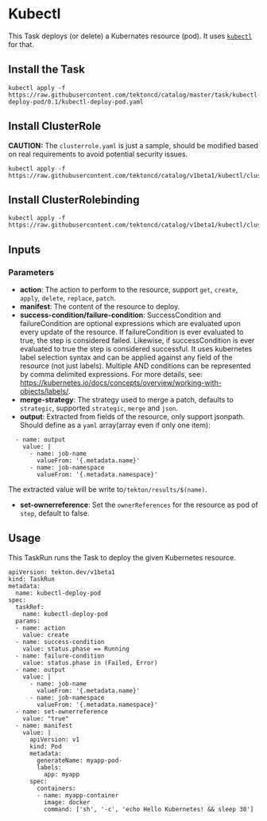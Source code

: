# Kubectl

This Task deploys (or delete) a Kubernates resource (pod). It uses
[`kubectl`](https://kubernetes.io/zh/docs/reference/kubectl/kubectl/) for that.

## Install the Task

```
kubectl apply -f https://raw.githubusercontent.com/tektoncd/catalog/master/task/kubectl-deploy-pod/0.1/kubectl-deploy-pod.yaml
```

## Install ClusterRole
**CAUTION:** The `clusterrole.yaml` is just a sample, should be modified based on real requirements to avoid potential security issues.

```
kubectl apply -f https://raw.githubusercontent.com/tektoncd/catalog/v1beta1/kubectl/clusterrole.yaml
```

## Install ClusterRolebinding

```
kubectl apply -f https://raw.githubusercontent.com/tektoncd/catalog/v1beta1/kubectl/clusterrolebinding.yaml
```

## Inputs 

### Parameters

* **action**: The action to perform to the resource, support `get`, `create`, `apply`, `delete`, `replace`, `patch`.
* **manifest**: The content of the resource to deploy.
* **success-condition/failure-condition**: SuccessCondition and failureCondition are optional expressions which are evaluated upon every update of the resource. If failureCondition is ever evaluated to true, the step is considered failed. Likewise, if successCondition is ever evaluated to true the step is considered successful. It uses kubernetes label selection syntax and can be applied against any field of the resource (not just labels). Multiple AND conditions can be represented by comma delimited expressions. For more details, see:  https://kubernetes.io/docs/concepts/overview/working-with-objects/labels/.
* **merge-strategy**: The strategy used to merge a patch, defaults to `strategic`, supported `strategic`, `merge` and `json`.
* **output**: Extracted from fields of the resource, only support jsonpath. Should define as a `yaml` array(array even if only one item):
```
  - name: output
    value: |
      - name: job-name
        valueFrom: '{.metadata.name}'
      - name: job-namespace
        valueFrom: '{.metadata.namespace}' 
```
The extracted value will be write to`/tekton/results/$(name)`.
* **set-ownerreference**: Set the `ownerReferences` for the resource as pod of `step`, default to false.


## Usage

This TaskRun runs the Task to deploy the given Kubernetes resource.

```
apiVersion: tekton.dev/v1beta1
kind: TaskRun
metadata:
  name: kubectl-deploy-pod
spec:
  taskRef:
    name: kubectl-deploy-pod
  params:
  - name: action
    value: create
  - name: success-condition
    value: status.phase == Running
  - name: failure-condition
    value: status.phase in (Failed, Error)
  - name: output
    value: |
      - name: job-name
        valueFrom: '{.metadata.name}'
      - name: job-namespace
        valueFrom: '{.metadata.namespace}' 
  - name: set-ownerreference
    value: "true"
  - name: manifest
    value: |
      apiVersion: v1
      kind: Pod
      metadata:
        generateName: myapp-pod-
        labels:
          app: myapp
      spec:
        containers:
        - name: myapp-container
          image: docker
          command: ['sh', '-c', 'echo Hello Kubernetes! && sleep 30']
```
